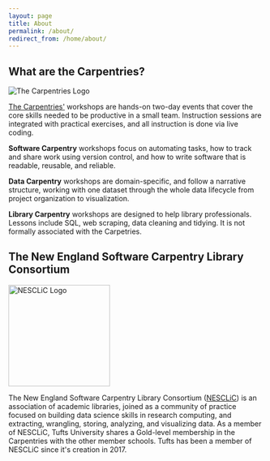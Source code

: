 ```yaml
---
layout: page
title: About
permalink: /about/
redirect_from: /home/about/
---
```

## What are the Carpentries?
![The Carpentries Logo](/images/tC.png)

[The Carpentries'](https://carpentries.org/) workshops are hands-on two-day events that cover the core skills needed to be productive in a small team. Instruction sessions are integrated with practical exercises, and all instruction is done via live coding.

**Software Carpentry** workshops focus on automating tasks, how to track and share work using version control, and how to write software that is readable, reusable, and reliable.

**Data Carpentry** workshops are domain-specific, and follow a narrative structure, working with one dataset through the whole data lifecycle from project organization to visualization.
 
**Library Carpentry** workshops are designed to help library professionals. Lessons include SQL, web scraping, data cleaning and tidying. It is not formally associated with the Carpetries. 

## The New England Software Carpentry Library Consortium
<img src="/images/NESCLiC-Logo-5-hero.png" alt="NESCLiC Logo" width="200"/>

The New England Software Carpentry Library Consortium ([NESCLiC](https://nesclic.github.io/)) is an association of academic libraries, joined as a community of practice focused on building data science skills in research computing, and extracting, wrangling, storing, analyzing, and visualizing data. As a member of NESCLiC, Tufts University shares a Gold-level membership in the Carpentries with the other member schools. Tufts has been a member of NESCLiC since it's creation in 2017. 
